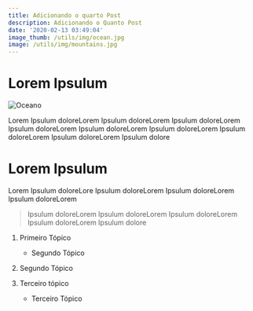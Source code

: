 ```yaml
---
title: Adicionando o quarto Post
description: Adicionando o Quanto Post
date: '2020-02-13 03:49:04'
image_thumb: /utils/img/ocean.jpg
image: /utils/img/mountains.jpg
---
```

# Lorem Ipsulum

![Oceano](/utils/img/ocean.jpg "Oceano")

Lorem Ipsulum doloreLorem Ipsulum doloreLorem Ipsulum doloreLorem Ipsulum doloreLorem Ipsulum doloreLorem Ipsulum doloreLorem Ipsulum doloreLorem Ipsulum doloreLorem Ipsulum dolore

# Lorem Ipsulum

Lorem Ipsulum doloreLore Ipsulum doloreLorem Ipsulum doloreLorem Ipsulum doloreLorem 

> Ipsulum doloreLorem Ipsulum doloreLorem Ipsulum doloreLorem Ipsulum doloreLorem Ipsulum dolore

1. Primeiro Tópico

   * Segundo Tópico
2. Segundo Tópico
3. Terceiro tópico

   * Terceiro Tópico
